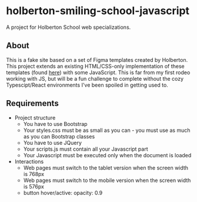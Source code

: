 # holberton-smiling-school-javascript

A project for Holberton School web specializations.

## About

This is a fake site based on a set of Figma templates created by Holberton. This project extends an existing HTML/CSS-only implementation of these templates (found [here](https://github.com/acbrimer/holberton-smiling-school)) with some JavaScript. This is far from my first rodeo working with JS, but will be a fun challenge to complete without the cozy Typescipt/React environments I've been spoiled in getting used to.

## Requirements

- Project structure
  - You have to use Bootstrap
  - Your styles.css must be as small as you can - you must use as much as you can Bootstrap classes
  - You have to use JQuery
  - Your scripts.js must contain all your Javascript part
  - Your Javascript must be executed only when the document is loaded
- Interactions
  - Web pages must switch to the tablet version when the screen width is 768px
  - Web pages must switch to the mobile version when the screen width is 576px
  - button hover/active: opacity: 0.9
